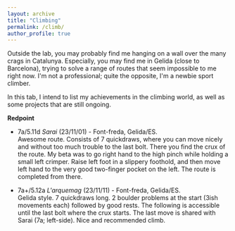 ```yaml
---
layout: archive
title: "Climbing"
permalink: /climb/
author_profile: true
---
```


Outside the lab, you may probably find me hanging on a wall over the many crags in Catalunya. 
Especially, you may find me in Gelida (close to Barcelona), trying to solve a range of routes that seem impossible to me right now.
I'm not a professional; quite the opposite, I'm a newbie sport climber.  

In this tab, I intend to list my achievements in the climbing world, as well as some projects that are still ongoing.  

**Redpoint**  
* 7a/5.11d _Sarai_ (23/11/01) - Font-freda, Gelida/ES.  
  Awesome route. Consists of 7 quickdraws, where you can move nicely and without too much trouble to the last bolt. There you find the crux of the route. My beta was to go right hand to the high pinch while holding a small left crimper. Raise left foot in a slippery foothold, and then move left hand to the very good two-finger pocket on the left. The route is completed from there.

* 7a+/5.12a _L'arquemag_ (23/11/11) - Font-freda, Gelida/ES.  
  Gelida style. 7 quickdraws long. 2 boulder problems at the start (3ish movements each) followed by good rests. The following is accessible until the last bolt where the crux starts. The last move is shared with Sarai (7a; left-side). Nice and recommended climb.  
